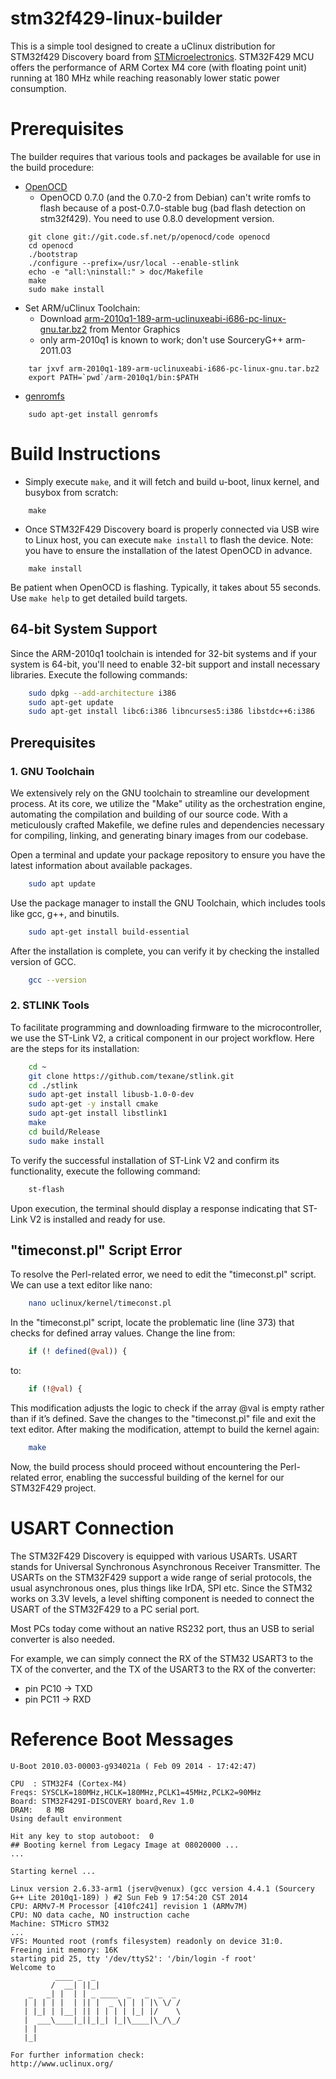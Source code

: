 stm32f429-linux-builder
======================
This is a simple tool designed to create a uClinux distribution for STM32f429
Discovery board from [STMicroelectronics](http://www.st.com/). STM32F429 MCU
offers the performance of ARM Cortex M4 core (with floating point unit) running
at 180 MHz while reaching reasonably lower static power consumption.


Prerequisites
=============
The builder requires that various tools and packages be available for use in
the build procedure:

* [OpenOCD](http://openocd.sourceforge.net/)
  - OpenOCD 0.7.0 (and the 0.7.0-2 from Debian) can't write romfs to flash
    because of a post-0.7.0-stable bug (bad flash detection on stm32f429).
    You need to use 0.8.0 development version.
```
    git clone git://git.code.sf.net/p/openocd/code openocd
    cd openocd
    ./bootstrap
    ./configure --prefix=/usr/local --enable-stlink
    echo -e "all:\ninstall:" > doc/Makefile
    make
    sudo make install
```
* Set ARM/uClinux Toolchain:
  - Download [arm-2010q1-189-arm-uclinuxeabi-i686-pc-linux-gnu.tar.bz2](https://sourcery.mentor.com/public/gnu_toolchain/arm-uclinuxeabi/arm-2010q1-189-arm-uclinuxeabi-i686-pc-linux-gnu.tar.bz2) from Mentor Graphics
  - only arm-2010q1 is known to work; don't use SourceryG++ arm-2011.03
```
    tar jxvf arm-2010q1-189-arm-uclinuxeabi-i686-pc-linux-gnu.tar.bz2
    export PATH=`pwd`/arm-2010q1/bin:$PATH
```
* [genromfs](http://romfs.sourceforge.net/)
```
    sudo apt-get install genromfs
```


Build Instructions
==================
* Simply execute ``make``, and it will fetch and build u-boot, linux kernel, and busybox from scratch:
```
    make
```
* Once STM32F429 Discovery board is properly connected via USB wire to Linux host, you can execute ``make install`` to flash the device. Note: you have to ensure the installation of the latest OpenOCD in advance.
```
    make install
```
Be patient when OpenOCD is flashing. Typically, it takes about 55 seconds.
Use `make help` to get detailed build targets.


## 64-bit System Support
Since the ARM-2010q1 toolchain is intended for 32-bit systems and if your system is 64-bit, you'll need to enable 32-bit support and install necessary libraries. Execute the following commands:
```bash
    sudo dpkg --add-architecture i386
    sudo apt-get update
    sudo apt-get install libc6:i386 libncurses5:i386 libstdc++6:i386
```
## Prerequisites

### 1. GNU Toolchain

We extensively rely on the GNU toolchain to streamline our development process. At its core, we utilize the "Make" utility as the orchestration engine, automating the compilation and building of our source code. With a meticulously crafted Makefile, we define rules and dependencies necessary for compiling, linking, and generating binary images from our codebase.


Open a terminal and update your package repository to ensure you have the latest information about available packages.

```bash
    sudo apt update
```
Use the package manager to install the GNU Toolchain, which includes tools like gcc, g++, and binutils.

```bash
    sudo apt-get install build-essential
```

After the installation is complete, you can verify it by checking the installed version of GCC.

```bash
    gcc --version
```

### 2. STLINK Tools
To facilitate programming and downloading firmware to the microcontroller, we use the ST-Link V2, a critical component in our project workflow. Here are the steps for its installation:

```bash
    cd ~
    git clone https://github.com/texane/stlink.git
    cd ./stlink
    sudo apt-get install libusb-1.0-0-dev
    sudo apt-get -y install cmake
    sudo apt-get install libstlink1
    make
    cd build/Release
    sudo make install
```

To verify the successful installation of ST-Link V2 and confirm its functionality, execute the following command:
```bash
    st-flash
```
Upon execution, the terminal should display a response indicating that ST-Link V2 is installed and ready for use.

## "timeconst.pl" Script Error 
To resolve the Perl-related error, we need to edit the "timeconst.pl" script. We can use a text editor like nano:
```bash
    nano uclinux/kernel/timeconst.pl
```
In the "timeconst.pl" script, locate the problematic line (line 373) that checks for defined array values. Change the line from:
```perl
    if (! defined(@val)) {
```
to:
```perl
    if (!@val) {
```
This modification adjusts the logic to check if the array @val is empty rather than if it’s defined. Save the changes to the "timeconst.pl" file and exit the text editor.
After making the modification, attempt to build the kernel again:
```bash
    make
```
Now, the build process should proceed without encountering the Perl-related error, enabling the successful building of the kernel for our STM32F429 project.

USART Connection
================
The STM32F429 Discovery is equipped with various USARTs. USART stands for
Universal Synchronous Asynchronous Receiver Transmitter. The USARTs on the
STM32F429 support a wide range of serial protocols, the usual asynchronous
ones, plus things like IrDA, SPI etc. Since the STM32 works on 3.3V levels,
a level shifting component is needed to connect the USART of the STM32F429 to
a PC serial port.

Most PCs today come without an native RS232 port, thus an USB to serial
converter is also needed.

For example, we can simply connect the RX of the STM32 USART3 to the TX of
the converter, and the TX of the USART3 to the RX of the converter:
* pin PC10 -> TXD
* pin PC11 -> RXD


Reference Boot Messages
=======================
```
U-Boot 2010.03-00003-g934021a ( Feb 09 2014 - 17:42:47)

CPU  : STM32F4 (Cortex-M4)
Freqs: SYSCLK=180MHz,HCLK=180MHz,PCLK1=45MHz,PCLK2=90MHz
Board: STM32F429I-DISCOVERY board,Rev 1.0
DRAM:   8 MB
Using default environment

Hit any key to stop autoboot:  0 
## Booting kernel from Legacy Image at 08020000 ...
...

Starting kernel ...

Linux version 2.6.33-arm1 (jserv@venux) (gcc version 4.4.1 (Sourcery G++ Lite 2010q1-189) ) #2 Sun Feb 9 17:54:20 CST 2014
CPU: ARMv7-M Processor [410fc241] revision 1 (ARMv7M)
CPU: NO data cache, NO instruction cache
Machine: STMicro STM32
...
VFS: Mounted root (romfs filesystem) readonly on device 31:0.
Freeing init memory: 16K
starting pid 25, tty '/dev/ttyS2': '/bin/login -f root'
Welcome to
          ____ _  _
         /  __| ||_|                 
    _   _| |  | | _ ____  _   _  _  _ 
   | | | | |  | || |  _ \| | | |\ \/ /
   | |_| | |__| || | | | | |_| |/    \
   |  ___\____|_||_|_| |_|\____|\_/\_/
   | |
   |_|

For further information check:
http://www.uclinux.org/
```
